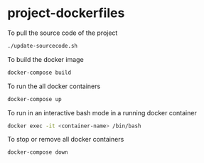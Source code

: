 # project-dockerfiles

To pull the source code of the project
```sh
./update-sourcecode.sh
```

To build the docker image
```sh
docker-compose build
```

To run the all docker containers
```sh
docker-compose up
```

To run in an interactive bash mode in a running docker container
```sh
docker exec -it <container-name> /bin/bash
```

To stop or remove all docker containers
```sh
docker-compose down
```
